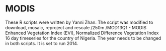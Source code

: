 # MODIS
These R scripts were written by Yanni Zhan. The script was modified to download, mosaic, reproject and rescale /250m /MOD13Q1 - MODIS Enhanced Vegetation Index (EVI), Normalized Difference Vegetation Index 16 day timeseries for the country of Nigeria. The year needs to be changed in both scripts. It is set to run 2014. 
